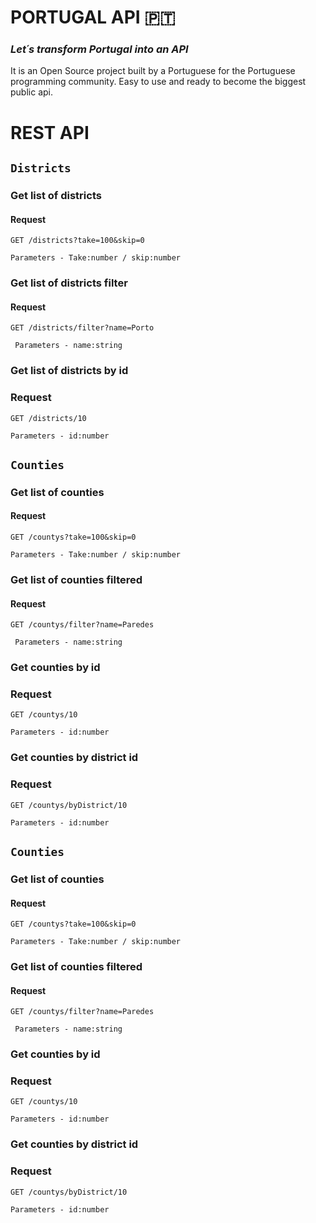 # PORTUGAL API 🇵🇹

### _Let´s transform Portugal into an API_

It is an Open Source project built by a Portuguese for the Portuguese programming community. Easy to use and ready to become the biggest public api.

# REST API

## `Districts`
### Get list of districts

#### Request

`GET /districts?take=100&skip=0`

    Parameters - Take:number / skip:number

### Get list of districts filter

#### Request

`GET /districts/filter?name=Porto`

     Parameters - name:string 

### Get list of districts by id

### Request

`GET /districts/10`

    Parameters - id:number 
    
    
## `Counties`
### Get list of counties

#### Request

`GET /countys?take=100&skip=0`

    Parameters - Take:number / skip:number

### Get list of counties filtered

#### Request

`GET /countys/filter?name=Paredes`

     Parameters - name:string 

### Get counties by id

### Request

`GET /countys/10`

    Parameters - id:number 
    
### Get counties by district id

### Request

`GET /countys/byDistrict/10`

    Parameters - id:number 


   
## `Counties`
### Get list of counties

#### Request

`GET /countys?take=100&skip=0`

    Parameters - Take:number / skip:number

### Get list of counties filtered

#### Request

`GET /countys/filter?name=Paredes`

     Parameters - name:string 

### Get counties by id

### Request

`GET /countys/10`

    Parameters - id:number 
    
### Get counties by district id

### Request

`GET /countys/byDistrict/10`

    Parameters - id:number 


